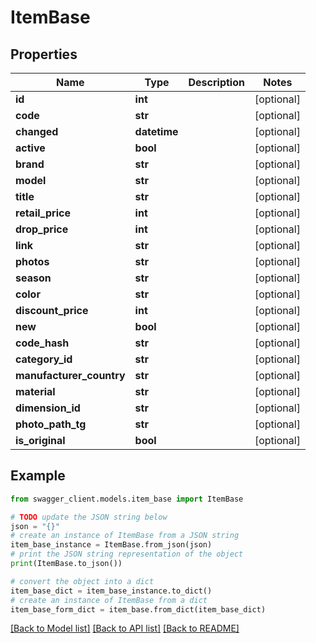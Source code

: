 # ItemBase


## Properties

Name | Type | Description | Notes
------------ | ------------- | ------------- | -------------
**id** | **int** |  | [optional] 
**code** | **str** |  | [optional] 
**changed** | **datetime** |  | [optional] 
**active** | **bool** |  | [optional] 
**brand** | **str** |  | [optional] 
**model** | **str** |  | [optional] 
**title** | **str** |  | [optional] 
**retail_price** | **int** |  | [optional] 
**drop_price** | **int** |  | [optional] 
**link** | **str** |  | [optional] 
**photos** | **str** |  | [optional] 
**season** | **str** |  | [optional] 
**color** | **str** |  | [optional] 
**discount_price** | **int** |  | [optional] 
**new** | **bool** |  | [optional] 
**code_hash** | **str** |  | [optional] 
**category_id** | **str** |  | [optional] 
**manufacturer_country** | **str** |  | [optional] 
**material** | **str** |  | [optional] 
**dimension_id** | **str** |  | [optional] 
**photo_path_tg** | **str** |  | [optional] 
**is_original** | **bool** |  | [optional] 

## Example

```python
from swagger_client.models.item_base import ItemBase

# TODO update the JSON string below
json = "{}"
# create an instance of ItemBase from a JSON string
item_base_instance = ItemBase.from_json(json)
# print the JSON string representation of the object
print(ItemBase.to_json())

# convert the object into a dict
item_base_dict = item_base_instance.to_dict()
# create an instance of ItemBase from a dict
item_base_form_dict = item_base.from_dict(item_base_dict)
```
[[Back to Model list]](../README.md#documentation-for-models) [[Back to API list]](../README.md#documentation-for-api-endpoints) [[Back to README]](../README.md)


